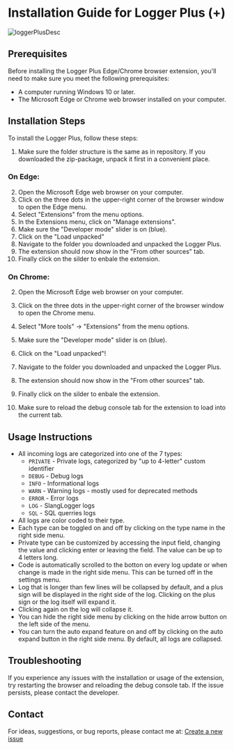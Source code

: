 # Installation Guide for Logger Plus (+) 

![loggerPlusDesc](https://user-images.githubusercontent.com/32149327/221876133-0e5dc73d-c569-4fd2-a72e-ab434e079231.png)

## Prerequisites

Before installing the Logger Plus Edge/Chrome browser extension, you'll need to make sure you meet the following prerequisites:

- A computer running Windows 10 or later.
- The Microsoft Edge or Chrome web browser installed on your computer.

## Installation Steps

To install the Logger Plus, follow these steps:

1. Make sure the folder structure is the same as in repository. If you downloaded the zip-package, unpack it first in a convenient place.

### On Edge:

2. Open the Microsoft Edge web browser on your computer.
3. Click on the three dots in the upper-right corner of the browser window to open the Edge menu.
4. Select "Extensions" from the menu options.
5. In the Extensions menu, click on "Manage extensions".
6. Make sure the "Developer mode" slider is on (blue).
7. Click on the "Load unpacked"
8. Navigate to the folder you downloaded and unpacked the Logger Plus.
9. The extension should now show in the "From other sources" tab.
10. Finally click on the silder to enbale the extension.

### On Chrome:

2. Open the Microsoft Edge web browser on your computer.
3. Click on the three dots in the upper-right corner of the browser window to open the Chrome menu.
4. Select "More tools" -> "Extensions" from the menu options.
5. Make sure the "Developer mode" slider is on (blue).
6. Click on the "Load unpacked"!

7. Navigate to the folder you downloaded and unpacked the Logger Plus.
8. The extension should now show in the "From other sources" tab.
9. Finally click on the silder to enbale the extension.

11. Make sure to reload the debug console tab for the extension to load into the current tab.

## Usage Instructions

- All incoming logs are categorized into one of the 7 types:
    - `PRIVATE` - Private logs, categorized by "up to 4-letter" custom identifier
    - `DEBUG` - Debug logs
    - `INFO` - Informational logs
    - `WARN` - Warning logs - mostly used for deprecated methods
    - `ERROR` - Error logs
    - `LOG` - SlangLogger logs
    - `SQL` - SQL querries logs
- All logs are color coded to their type.
- Each type can be toggled on and off by clicking on the type name in the right side menu.
- Private type can be customized by accessing the input field, changing the value and clicking enter or leaving the field. The value can be up to 4 letters long.
- Code is automatically scrolled to the botton on every log update or when change is made in the right side menu. This can be turned off in the settings menu.
- Log that is longer than few lines will be collapsed by default, and a plus sign will be displayed in the right side of the log. Clicking on the plus sign or the log itself will expand it.
- Clicking again on the log will collapse it.
- You can hide the right side menu by clicking on the hide arrow button on the left side of the menu.
- You can turn the auto expand feature on and off by clicking on the auto expand button in the right side menu. By default, all logs are collapsed.


## Troubleshooting

If you experience any issues with the installation or usage of the extension, try restarting the browser and reloading the debug console tab. If the issue persists, please contact the developer.

## Contact

For ideas, suggestions, or bug reports, please contact me at: [Create a new issue](https://github.com/romulusmap/loggerPlus/issues/new/choose)
